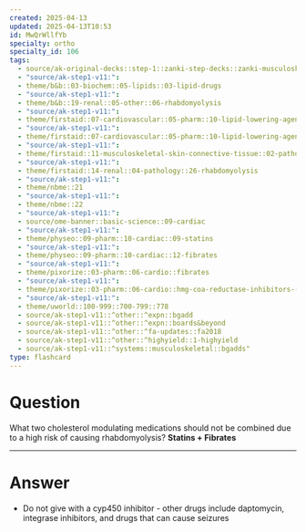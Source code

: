 ```yaml
---
created: 2025-04-13
updated: 2025-04-13T10:53
id: MwQrWllfYb
specialty: ortho
specialty_id: 106
tags:
  - source/ak-original-decks::step-1::zanki-step-decks::zanki-musculoskeletal::musculoskeletal-pathology
  - "source/ak-step1-v11:": 
  - theme/b&b::03-biochem::05-lipids::03-lipid-drugs
  - "source/ak-step1-v11:": 
  - theme/b&b::19-renal::05-other::06-rhabdomyolysis
  - "source/ak-step1-v11:": 
  - theme/firstaid::07-cardiovascular::05-pharm::10-lipid-lowering-agents::fibrates
  - "source/ak-step1-v11:": 
  - theme/firstaid::07-cardiovascular::05-pharm::10-lipid-lowering-agents::statins
  - "source/ak-step1-v11:": 
  - theme/firstaid::11-musculoskeletal-skin-connective-tissue::02-pathology::33-rhabdomyolysis
  - "source/ak-step1-v11:": 
  - theme/firstaid::14-renal::04-pathology::26-rhabdomyolysis
  - "source/ak-step1-v11:": 
  - theme/nbme::21
  - "source/ak-step1-v11:": 
  - theme/nbme::22
  - "source/ak-step1-v11:": 
  - source/ome-banner::basic-science::09-cardiac
  - "source/ak-step1-v11:": 
  - theme/physeo::09-pharm::10-cardiac::09-statins
  - "source/ak-step1-v11:": 
  - theme/physeo::09-pharm::10-cardiac::12-fibrates
  - "source/ak-step1-v11:": 
  - theme/pixorize::03-pharm::06-cardio::fibrates
  - "source/ak-step1-v11:": 
  - theme/pixorize::03-pharm::06-cardio::hmg-coa-reductase-inhibitors-(statins)
  - "source/ak-step1-v11:": 
  - theme/uworld::100-999::700-799::778
  - source/ak-step1-v11::^other::^expn::bgadd
  - source/ak-step1-v11::^other::^expn::boards&beyond
  - source/ak-step1-v11::^other::^fa-updates::fa2018
  - source/ak-step1-v11::^other::^highyield::1-highyield
  - source/ak-step1-v11::^systems::musculoskeletal::bgadds"
type: flashcard
---
```


# Question
What two cholesterol modulating medications should not be combined due to a high risk of causing rhabdomyolysis?   **Statins + Fibrates**

---

# Answer
- Do not give with a cyp450 inhibitor - other drugs include daptomycin, integrase inhibitors, and drugs that can cause seizures